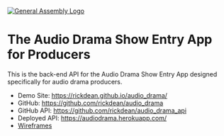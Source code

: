 [![General Assembly Logo](https://camo.githubusercontent.com/1a91b05b8f4d44b5bbfb83abac2b0996d8e26c92/687474703a2f2f692e696d6775722e636f6d2f6b6538555354712e706e67)](https://generalassemb.ly/education/web-development-immersive)

# The Audio Drama Show Entry App for Producers

This is the back-end API for the Audio Drama Show Entry App designed specifically for audio drama producers.

- Demo Site: https://rickdean.github.io/audio_drama/
- GitHub: https://github.com/rickdean/audio_drama
- GitHub API: https://github.com/rickdean/audio_drama_api
- Deployed API: https://audiodrama.herokuapp.com/
- [Wireframes](https://dl.dropboxusercontent.com/u/1833578/audio_app.pdf)
